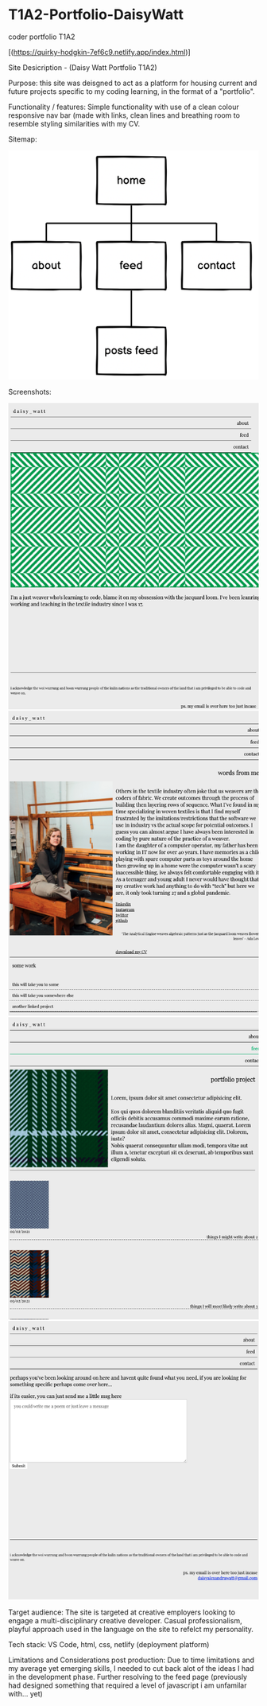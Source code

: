 # T1A2-Portfolio-DaisyWatt

coder portfolio T1A2
<!-- link (URL) to my published portfolio website -->
[(https://quirky-hodgkin-7ef6c9.netlify.app/index.html)]

Site Desicription - (Daisy Watt Portfolio T1A2)

Purpose:
this site was deisgned to act as a platform for housing current and future projects specific to my coding learning, in the format of a "portfolio".

Functionality / features:
Simple functionality with use of a clean colour responsive nav bar (made with links, clean lines and breathing room to resemble styling similarities with my CV.

Sitemap:

![Sitemap screenshot](./images/sitemap.png)

Screenshots: 

![Index page screenshot](./images/screenshot-index.png)
![About page screenshot](./images/screenshot-about.png)
![Feed page screenshot](./images/screenshot-feed.png)
![Contact page screenshot](./images/screenshot-contact.png)

Target audience:
The site is targeted at creative employers looking to engage a multi-disciplinary creative developer. Casual professionalism, playful approach used in the language on the site to refelct my personality.

Tech stack:
VS Code, html, css, netlify (deployment platform)

Limitations and Considerations post production:
Due to time limitations and my average yet emerging skills, I needed to cut back alot of the ideas I had in the development phase. Further resolving to the feed page (previously had designed something that required a level of javascript i am unfamilar with... yet)
